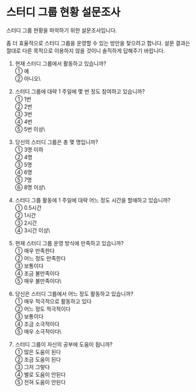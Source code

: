 # 스터디 그룹 현황 설문조사

스터디 그룹  현황을 파악하기 위한 설문조사입니다.

좀 더 효율적으로  스터디 그룹을 운영할 수 있는 방안을 찾으려고 합니다.
설문 결과는 절대로 다른 목적으로 이용하지 않을 것이니 솔직하게 답해주기 바랍니다.

1. 현재 스터디 그룹에서 활동하고 있습니까? \
    ① 예 \
    ② 아니오\

2. 스터디 그룹에 대략 1 주일에 몇 번 정도 참여하고 있습니까? \
    ① 1번\
    ② 2번\
    ③ 3번\
    ④ 4번\
    ⑤ 5번 이상\

3. 당신의 스터디 그룹은 총 몇 명입니까?\
    ① 3명 이하\
    ② 4명\
    ③ 5명\
    ④ 6명\
    ⑤ 7명\
    ⑥ 8명 이상\

4. 스터디 그룹 활동에 1 주일에 대략 어느 정도 시간을 할애하고 있습니까?\
    ① 0.5시간\
    ② 1시간\
    ③ 2시간\
    ④ 3시간 이상\

5. 현재 스터디 그룹 운영 방식에 만족하고 있습니까?\
    ① 매우 만족한다\
    ② 어느 정도 만족한다\
    ③ 보통이다\
    ④ 조금 불만족이다\
    ⑤ 매우 불만족이다\

6. 당신은 스터디 그룹에서 어느 정도 활동하고 있습니까?\
    ① 매우 적극적으로 활동하고 있다\
    ② 어느 정도 적극적이다\
    ③ 보통이다\
    ④ 조금 소극적이다\
    ⑤ 매우 소극적이다\

7. 스터디 그룹이 자신의 공부에 도움이 됩니까? \
    ① 많은 도움이 된다\
    ② 조금 도움이 된다\
    ③ 그저 그렇다\
    ④ 별로 도움이 안된다\
    ⑤ 전혀 도움이 안된다
